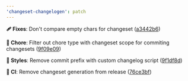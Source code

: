 ```yaml
---
'changeset-changelogen': patch
---
```


**🩹 Fixes**: Don't compare empty chars for changeset ([a3442b6](https://github.com/SettingDust/changeset-changelogen/commit/a3442b6))

**🏡 Chore**: Filter out chore type with changeset scope for commiting changesets ([9f09e09](https://github.com/SettingDust/changeset-changelogen/commit/9f09e09))

**🎨 Styles**: Remove commit prefix with custom changelog script ([9f1df8d](https://github.com/SettingDust/changeset-changelogen/commit/9f1df8d))

**🤖 CI**: Remove changeset generation from release ([76ce3bf](https://github.com/SettingDust/changeset-changelogen/commit/76ce3bf))
